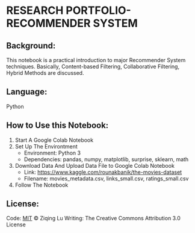 # RESEARCH PORTFOLIO-RECOMMENDER SYSTEM

## Background: 
This notebook is a practical introduction to major Recommender System techniques. Basically, Content-based Filtering, Collaborative Filtering, Hybrid Methods are discussed. 

## Language: 
Python

## How to Use this Notebook:
1. Start A Google Colab Notebook
2. Set Up The Environtment
	- Environment: Python 3 
	- Dependencies: pandas, numpy, matplotlib, surprise, sklearn, math
3. Download Data And Upload Data File to Google Colab Notebook
	- Link: https://www.kaggle.com/rounakbanik/the-movies-dataset
	- Filename: movies_metadata.csv, links_small.csv, ratings_small.csv
4. Follow The Notebook

## License: 
Code: [MIT](LICENSE) © Ziqing Lu
Writing: The Creative Commons Attribution 3.0 License


